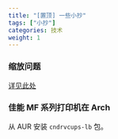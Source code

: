 ```yaml
---
title: "[置顶] 一些小抄"
tags: ["小抄"]
categories: 技术
weight: 1
---
```


### 缩放问题
[详见此处](https://imagi.site/posts/%E4%B8%93%E6%B2%BB%E5%90%84%E7%A7%8D%E7%BC%A9%E6%94%BE%E7%96%91%E9%9A%BE%E6%9D%82%E7%97%87/)

### 佳能 MF 系列打印机在 Arch
从 AUR 安装 `cndrvcups-lb` 包。